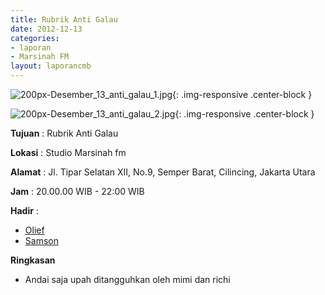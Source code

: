 ```yaml
---
title: Rubrik Anti Galau 
date: 2012-12-13
categories:
- laporan
- Marsinah FM
layout: laporancmb
---
```



![200px-Desember_13_anti_galau_1.jpg](/uploads/200px-Desember_13_anti_galau_1.jpg){: .img-responsive .center-block }

![200px-Desember_13_anti_galau_2.jpg](/uploads/200px-Desember_13_anti_galau_2.jpg){: .img-responsive .center-block }


**Tujuan** : Rubrik Anti Galau 

**Lokasi** : Studio Marsinah fm 

**Alamat** : Jl. Tipar Selatan XII, No.9, Semper Barat, Cilincing, Jakarta Utara 

**Jam** : 20.00.00 WIB - 22:00 WIB 

**Hadir** :
* [Olief](http://wiki.ciptamedia.org/wiki/Olief)
* [Samson](http://wiki.ciptamedia.org/wiki/Samson)

**Ringkasan**  
* Andai saja upah ditangguhkan oleh mimi dan richi
